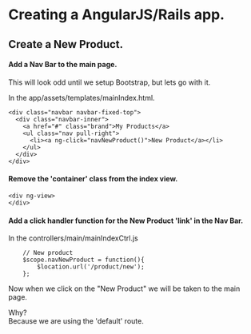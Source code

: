 # Creating a AngularJS/Rails app. 


## Create a New Product.


#### Add a Nav Bar to the main page.  
This will look odd until we setup Bootstrap, but lets go with it.  

In the app/assets/templates/mainIndex.html.  

```
<div class="navbar navbar-fixed-top">
  <div class="navbar-inner">
    <a href="#" class="brand">My Products</a>
    <ul class="nav pull-right">
      <li><a ng-click="navNewProduct()">New Product</a></li>
    </ul>
  </div>
</div>
```
#### Remove the 'container' class from the index view.  

```
<div ng-view>
</div>
```

#### Add a click handler function for the New Product 'link' in the Nav Bar.  

In the controllers/main/mainIndexCtrl.js

```
    // New product
    $scope.navNewProduct = function(){
        $location.url('/product/new');
    };

```

Now when we click on the "New Product" we will be taken to the main page.  

Why?  
Because we are using the 'default' route. 



